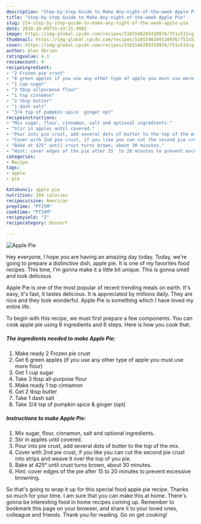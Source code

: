```yaml
---
description: "Step-by-Step Guide to Make Any-night-of-the-week Apple Pie"
title: "Step-by-Step Guide to Make Any-night-of-the-week Apple Pie"
slug: 214-step-by-step-guide-to-make-any-night-of-the-week-apple-pie
date: 2020-10-09T15:43:15.980Z
image: https://img-global.cpcdn.com/recipes/5101546269310976/751x532cq70/apple-pie-recipe-main-photo.jpg
thumbnail: https://img-global.cpcdn.com/recipes/5101546269310976/751x532cq70/apple-pie-recipe-main-photo.jpg
cover: https://img-global.cpcdn.com/recipes/5101546269310976/751x532cq70/apple-pie-recipe-main-photo.jpg
author: Alex Obrien
ratingvalue: 4.1
reviewcount: 4
recipeingredient:
- "2 Frozen pie crust"
- "6 green apples if you use any other type of apple you must use more flour"
- "1 cup sugar"
- "3 tbsp allpurpose flour"
- "1 tsp cinnamon"
- "2 tbsp butter"
- "1 dash salt"
- "3/4 tsp of pumpkin spice  ginger opt"
recipeinstructions:
- "Mix sugar, flour, cinnamon, salt and optional ingredients."
- "Stir in apples until covered."
- "Pour into pie crust, add several dots of butter to the top of the mix."
- "Cover with 2nd pie crust, if you like you can cut the second pie crust into strips and weave it over the top of you pie."
- "Bake at 425° until crust turns brown, about 30 minutes."
- "Hint: cover edges of the pie after 15  to 20 minutes to prevent excessive browning."
categories:
- Recipe
tags:
- apple
- pie

katakunci: apple pie 
nutrition: 204 calories
recipecuisine: American
preptime: "PT25M"
cooktime: "PT34M"
recipeyield: "2"
recipecategory: Dessert

---
```



![Apple Pie](https://img-global.cpcdn.com/recipes/5101546269310976/751x532cq70/apple-pie-recipe-main-photo.jpg)

Hey everyone, I hope you are having an amazing day today. Today, we're going to prepare a distinctive dish, apple pie. It is one of my favorites food recipes. This time, I'm gonna make it a little bit unique. This is gonna smell and look delicious.



Apple Pie is one of the most popular of recent trending meals on earth. It's easy, it's fast, it tastes delicious. It is appreciated by millions daily. They are nice and they look wonderful. Apple Pie is something which I have loved my entire life.


To begin with this recipe, we must first prepare a few components. You can cook apple pie using 8 ingredients and 6 steps. Here is how you cook that.

<!--inarticleads1-->

##### The ingredients needed to make Apple Pie:

1. Make ready 2 Frozen pie crust
1. Get 6 green apples (if you use any other type of apple you must use more flour)
1. Get 1 cup sugar
1. Take 3 tbsp all-purpose flour
1. Make ready 1 tsp cinnamon
1. Get 2 tbsp butter
1. Take 1 dash salt
1. Take 3/4 tsp of pumpkin spice &amp; ginger (opt)




<!--inarticleads2-->

##### Instructions to make Apple Pie:

1. Mix sugar, flour, cinnamon, salt and optional ingredients.
1. Stir in apples until covered.
1. Pour into pie crust, add several dots of butter to the top of the mix.
1. Cover with 2nd pie crust, if you like you can cut the second pie crust into strips and weave it over the top of you pie.
1. Bake at 425° until crust turns brown, about 30 minutes.
1. Hint: cover edges of the pie after 15  to 20 minutes to prevent excessive browning.




So that's going to wrap it up for this special food apple pie recipe. Thanks so much for your time. I am sure that you can make this at home. There's gonna be interesting food in home recipes coming up. Remember to bookmark this page on your browser, and share it to your loved ones, colleague and friends. Thank you for reading. Go on get cooking!
